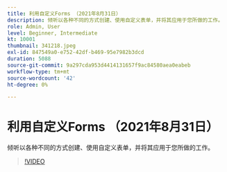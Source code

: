 ```yaml
---
title: 利用自定义Forms （2021年8月31日）
description: 倾听以各种不同的方式创建、使用自定义表单，并将其应用于您所做的工作。
role: Admin, User
level: Beginner, Intermediate
kt: 10001
thumbnail: 341218.jpeg
exl-id: 847549a0-e752-42df-b469-95e7982b3dcd
duration: 5088
source-git-commit: 9a297cda953d4414131657f9ac84580aea0eabeb
workflow-type: tm+mt
source-wordcount: '42'
ht-degree: 0%

---
```


# 利用自定义Forms （2021年8月31日）

倾听以各种不同的方式创建、使用自定义表单，并将其应用于您所做的工作。

>[!VIDEO](https://video.tv.adobe.com/v/341218/?quality=12&learn=on)
